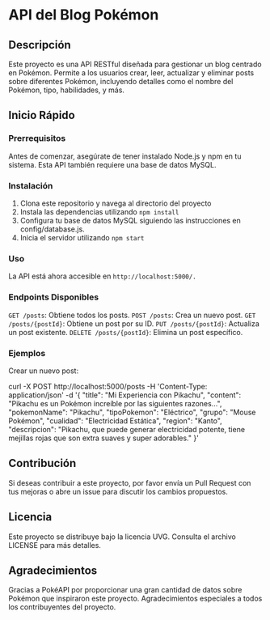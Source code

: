 # API del Blog Pokémon

## Descripción

Este proyecto es una API RESTful diseñada para gestionar un blog centrado en Pokémon. Permite a los usuarios crear, leer, actualizar y eliminar posts sobre diferentes Pokémon, incluyendo detalles como el nombre del Pokémon, tipo, habilidades, y más.

## Inicio Rápido

### Prerrequisitos

Antes de comenzar, asegúrate de tener instalado Node.js y npm en tu sistema. Esta API también requiere una base de datos MySQL.

### Instalación

1. Clona este repositorio y navega al directorio del proyecto
2. Instala las dependencias utilizando `npm install`
3. Configura tu base de datos MySQL siguiendo las instrucciones en config/database.js.
4. Inicia el servidor utilizando `npm start`

### Uso
La API está ahora accesible en `http://localhost:5000/.`

### Endpoints Disponibles
`GET /posts`: Obtiene todos los posts.
`POST /posts`: Crea un nuevo post.
`GET /posts/{postId}`: Obtiene un post por su ID.
`PUT /posts/{postId}`: Actualiza un post existente.
`DELETE /posts/{postId}`: Elimina un post específico.

### Ejemplos
Crear un nuevo post:

curl -X POST http://localhost:5000/posts -H 'Content-Type: application/json' -d '{
  "title": "Mi Experiencia con Pikachu",
  "content": "Pikachu es un Pokémon increíble por las siguientes razones...",
  "pokemonName": "Pikachu",
  "tipoPokemon": "Eléctrico",
  "grupo": "Mouse Pokémon",
  "cualidad": "Electricidad Estática",
  "region": "Kanto",
  "descripcion": "Pikachu, que puede generar electricidad potente, tiene mejillas rojas que son extra suaves y super adorables."
}'

## Contribución
Si deseas contribuir a este proyecto, por favor envía un Pull Request con tus mejoras o abre un issue para discutir los cambios propuestos.

## Licencia
Este proyecto se distribuye bajo la licencia UVG. Consulta el archivo LICENSE para más detalles.

## Agradecimientos
Gracias a PokéAPI por proporcionar una gran cantidad de datos sobre Pokémon que inspiraron este proyecto.
Agradecimientos especiales a todos los contribuyentes del proyecto.
